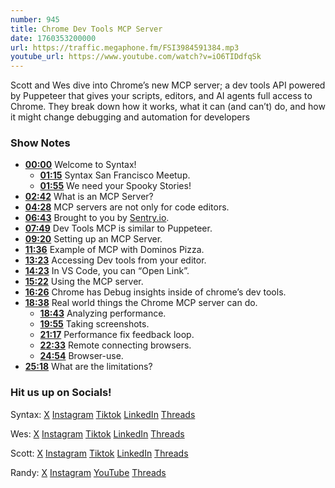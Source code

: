 ```yaml
---
number: 945
title: Chrome Dev Tools MCP Server
date: 1760353200000
url: https://traffic.megaphone.fm/FSI3984591384.mp3
youtube_url: https://www.youtube.com/watch?v=iO6TIDdfqSk
---
```

	
Scott and Wes dive into Chrome’s new MCP server; a dev tools API powered by Puppeteer that gives your scripts, editors, and AI agents full access to Chrome. They break down how it works, what it can (and can’t) do, and how it might change debugging and automation for developers

### Show Notes

* **[00:00](#t=00:00)** Welcome to Syntax!
  * **[01:15](#t=01:15)** Syntax San Francisco Meetup.
  * **[01:55](#t=01:55)** We need your Spooky Stories!
* **[02:42](#t=02:42)** What is an MCP Server?
* **[04:28](#t=04:28)** MCP servers are not only for code editors.
* **[06:43](#t=06:43)** Brought to you by [Sentry.io](https://sentry.io/syntax).
* **[07:49](#t=07:49)** Dev Tools MCP is similar to Puppeteer.
* **[09:20](#t=09:20)** Setting up an MCP Server.
* **[11:36](#t=11:36)** Example of MCP with Dominos Pizza.
* **[13:23](#t=13:23)** Accessing Dev tools from your editor.
* **[14:23](#t=14:23)** In VS Code, you can “Open Link”.
* **[15:22](#t=15:22)** Using the MCP server.
* **[16:26](#t=16:26)** Chrome has Debug insights inside of chrome’s dev tools.
* **[18:38](#t=18:38)** Real world things the Chrome MCP server can do.
  * **[18:43](#t=18:43)** Analyzing performance.
  * **[19:55](#t=19:55)** Taking screenshots.
  * **[21:17](#t=21:17)** Performance fix feedback loop.
  * **[22:33](#t=22:33)** Remote connecting browsers.
  * **[24:54](#t=24:54)** Browser-use.
* **[25:18](#t=25:18)** What are the limitations?

### Hit us up on Socials!

Syntax: [X](https://twitter.com/syntaxfm) [Instagram](https://www.instagram.com/syntax_fm/) [Tiktok](https://www.tiktok.com/@syntaxfm) [LinkedIn](https://www.linkedin.com/company/96077407/admin/feed/posts/) [Threads](https://www.threads.net/@syntax_fm)

Wes: [X](https://twitter.com/wesbos) [Instagram](https://www.instagram.com/wesbos/) [Tiktok](https://www.tiktok.com/@wesbos) [LinkedIn](https://www.linkedin.com/in/wesbos/) [Threads](https://www.threads.net/@wesbos)

Scott: [X](https://twitter.com/stolinski) [Instagram](https://www.instagram.com/stolinski/) [Tiktok](https://www.tiktok.com/@stolinski) [LinkedIn](https://www.linkedin.com/in/stolinski/) [Threads](https://www.threads.net/@stolinski)

Randy: [X](https://twitter.com/randyrektor) [Instagram](https://www.instagram.com/randyrektor/) [YouTube](https://www.youtube.com/@randyrektor) [Threads](https://www.threads.net/@randyrektor)